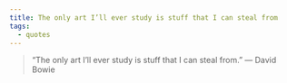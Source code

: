 ```yaml
---
title: The only art I’ll ever study is stuff that I can steal from
tags:
  - quotes
---
```


> “The only art I’ll ever study is stuff that I can steal from.” — David Bowie
